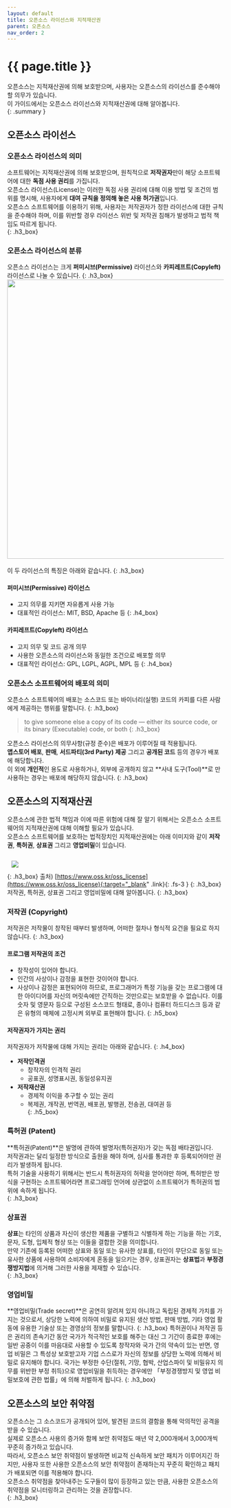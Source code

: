 ```yaml
---
layout: default
title: 오픈소스 라이선스와 지적재산권
parent: 오픈소스
nav_order: 2
---
```

# {{ page.title }}
오픈소스는 지적재산권에 의해 보호받으며, 사용자는 오픈소스의 라이선스를 준수해야 할 의무가 있습니다.<br>
이 가이드에서는 오픈소스 라이선스와 지적재산권에 대해 알아봅니다.  
{: .summary }

## 오픈소스 라이선스
### 오픈소스 라이선스의 의미
소프트웨어는 지적재산권에 의해 보호받으며, 원칙적으로 **저작권자**만이 해당 소프트웨어에 대한 **독점 사용 권리**를 가집니다.<br>
오픈소스 라이선스(License)는 이러한 독점 사용 권리에 대해 이용 방법 및 조건의 범위를 명시해, 사용자에게 <b>대여 규칙을 정의해 놓은 사용 허가권</b>입니다.<br>
오픈소스 소프트웨어를 이용하기 위해, 사용자는 저작권자가 정한 라이선스에 대한 규칙을 준수해야 하며, 이를 위반할 경우 라이선스 위반 및 저작권 침해가 발생하고 법적 책임도 따르게 됩니다.<br>
{: .h3_box}

### 오픈소스 라이선스의 분류
오픈소스 라이선스는 크게 **퍼미시브(Permissive)** 라이선스와 **카피레프트(Copyleft)** 라이선스로 나눌 수 있습니다.
{: .h3_box}
<img src="https://t1.kakaocdn.net/olive/assets/images/osi.jpg" width="650"><br><br>
이 두 라이선스의 특징은 아래와 같습니다.
{: .h3_box}

#### 퍼미시브(Permissive) 라이선스
- 고지 의무를 지키면 자유롭게 사용 가능
- 대표적인 라이선스: MIT, BSD, Apache 등
{: .h4_box}

#### 카피레프트(Copyleft) 라이선스
- 고지 의무 및 코드 공개 의무
- 사용한 오픈소스의 라이선스와 동일한 조건으로 배포할 의무
- 대표적인 라이선스: GPL, LGPL, AGPL, MPL 등
{: .h4_box}

### 오픈소스 소프트웨어의 배포의 의미
오픈소스 소프트웨어의 배포는 소스코드 또는 바이너리(실행) 코드의 카피를 다른 사람에게 제공하는 행위를 말합니다.
{: .h3_box}
>to give someone else a copy of its code — either its source code, or its binary (Executable) code, or both
{: .h3_box} 


오픈소스 라이선스의 의무사항(규정 준수)은 배포가 이루어질 때 적용됩니다.<br>
**앱스토어 배포**, **판매**, **서드파티(3rd Party) 제공** 그리고 **공개된 코드** 등의 경우가 배포에 해당합니다.<br>
이 외에 **개인적**인 용도로 사용하거나, 외부에 공개하지 않고 **사내 도구(Tool)**로 만 사용하는 경우는 배포에 해당하지 않습니다.
{: .h3_box}


## 오픈소스의 지적재산권
오픈소스에 관한 법적 책임과 이에 따른 위험에 대해 잘 알기 위해서는 오픈소스 소프트웨어의 지적재산권에 대해 이해할 필요가 있습니다.  <br>
오픈소스 소프트웨어를 보호하는 법적장치인 지적재산권에는 아래 이미지와 같이 **저작권**, **특허권**, **상표권** 그리고 **영업비밀**이 있습니다.<br><br>
<img src="https://t1.kakaocdn.net/olive/assets/images/spill.gif" style="margin: 10px;"><br>
{: .h3_box}
<span class="fs-3 fw-300 ">출처) </span>
[https://www.oss.kr/oss_license](https://www.oss.kr/oss_license){:target="_blank" .link}{: .fs-3 }
{: .h3_box}
저작권, 특허권, 상표권 그리고 영업비밀에 대해 알아봅니다.
{: .h3_box}


### 저작권 (Copyright)
저작권은 저작물이 창작된 때부터 발생하며, 어떠한 절차나 형식적 요건을 필요로 하지 않습니다.
{: .h3_box}
#### 프로그램 저작권의 조건
- 창작성이 있어야 합니다. 
- 인간의 사상이나 감정을 표현한 것이어야 합니다. 
- 사상이나 감정은 표현되어야 하므로, 프로그래머가 특정 기능을 갖는 프로그램에 대한 아이디어를 자신의 머릿속에만 간직하는 것만으로는 보호받을 수 없습니다.
이를 숫자 및 영문자 등으로 구성된 소스코드 형태로, 종이나 컴퓨터 하드디스크 등과 같은 유형의 매체에 고정시켜 외부로 표현해야 합니다.
{: .h5_box}

#### 저작권자가 가지는 권리
저작권자가 저작물에 대해 가지는 권리는 아래와 같습니다.
{: .h4_box}
- **저작인격권**
    - 창작자의 인격적 권리
    - 공표권, 성명표시권, 동일성유지권
- **저작재산권**
    - 경제적 이익을 추구할 수 있는 권리
    - 복제권, 개작권, 번역권, 배포권, 발행권, 전송권, 대여권 등  
{: .h5_box}


### 특허권 (Patent)
**특허권(Patent)**은 발명에 관하여 발명자(특허권자)가 갖는 독점 배타권입니다.<br>
저작권과는 달리 일정한 방식으로 출원을 해야 하며, 심사를 통과한 후 등록되어야만 권리가 발생하게 됩니다.<br>
특허 기술을 사용하기 위해서는 반드시 특허권자의 허락을 얻어야만 하며, 특허받은 방식을 구현하는 소프트웨어라면 프로그래밍 언어에 상관없이 소프트웨어가 특허권의 범위에 속하게 됩니다.<br>
{: .h3_box}

### 상표권
**상표**는 타인의 상품과 자신이 생산한 제품을 구별하고 식별하게 하는 기능을 하는 기호, 문자, 도형, 입체적 형상 또는 이들을 결합한 것을 의미합니다.<br>
만약 기존에 등록된 어떠한 상표와 동일 또는 유사한 상표를, 타인이 무단으로 동일 또는 유사한 상품에 사용하여 소비자에게 혼동을 일으키는 경우, 상표권자는 **상표법**과 **부정경쟁방지법**에 의거해 그러한 사용을 제재할 수 있습니다.<br>
{: .h3_box}

### 영업비밀
**영업비밀(Trade secret)**은 공연히 알려져 있지 아니하고 독립된 경제적 가치를 가지는 것으로서, 상당한 노력에 의하여 비밀로 유지된 생산 방법, 판매 방법, 기타 영업 활동에 유용한 기술상 또는 경영상의 정보를 말합니다.
{: .h3_box}
특허권이나 저작권 등은 권리의 존속기간 동안 국가가 적극적인 보호를 해주는 대신 그 기간이 종료한 후에는 일반 공중이 이를 마음대로 사용할 수 있도록 창작자와 국가 간의 약속이 있는 반면, 
영업 비밀은 그 특성상 보호받고자 기업 스스로가 자신의 정보를 상당한 노력에 의해서 비밀로 유지해야 합니다. 
국가는 부정한 수단(절취, 기망, 협박, 산업스파이 및 비밀유지 의무를 위반한 부정 취득)으로 영업비밀을 취득하는 경우에만 「부정경쟁방지 및 영업 비밀보호에 관한 법률」에 의해 처벌하게 됩니다.
{: .h3_box}

## 오픈소스의 보안 취약점
오픈소스는 그 소스코드가 공개되어 있어, 발견된 코드의 결함을 통해 악의적인 공격을 받을 수 있습니다.<br> 
실제로 오픈소스 사용의 증가와 함께 보안 취약점도 매년 약 2,000개에서 3,000개씩 꾸준히 증가하고 있습니다.<br>
따라서, 오픈소스 보안 취약점이 발생하면 비교적 신속하게 보안 패치가 이루어지긴 하지만, 사용자 또한 사용한 오픈소스의 보안 취약점이 존재하는지 꾸준히 확인하고 패치가 배포되면 이를 적용해야 합니다.<br>
오픈소스 취약점을 찾아내주는 도구들이 많이 등장하고 있는 만큼, 사용한 오픈소스의 취약점을 모니터링하고 관리하는 것을 권장합니다.<br>
{: .h3_box}

